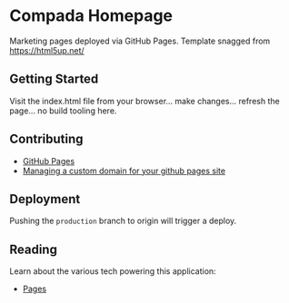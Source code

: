 # Compada Homepage

Marketing pages deployed via GitHub Pages. Template snagged from <https://html5up.net/>

## Getting Started

Visit the index.html file from your browser... make changes... refresh the page... no build tooling here.

## Contributing

- [GitHub Pages](https://docs.github.com/en/pages)
- [Managing a custom domain for your github pages site](https://docs.github.com/en/pages/configuring-a-custom-domain-for-your-github-pages-site/managing-a-custom-domain-for-your-github-pages-site)

## Deployment

Pushing the `production` branch to origin will trigger a deploy.

## Reading

Learn about the various tech powering this application:

- [Pages](https://pages.github.com)
<!-- - [tailwindcss](https://tailwindcss.com/) -->
